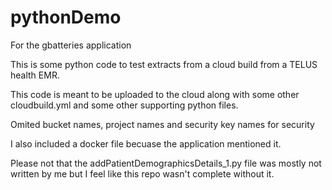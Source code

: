 # pythonDemo
For the gbatteries application


This is some python code to test extracts from a cloud build from a TELUS health EMR.

This code is meant to be uploaded to the cloud along with some other cloudbuild.yml and some other supporting python files.

Omited bucket names, project names and security key names for security

I also included a docker file becuase the application mentioned it.


Please not that the addPatientDemographicsDetails_1.py file was mostly not written by me but I feel like this repo wasn't complete without it.
